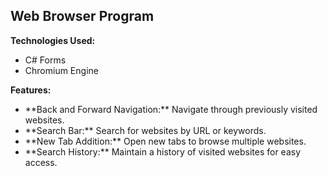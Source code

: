 ## Web Browser Program

**Technologies Used:**

<ul>
  <li>C# Forms</li>
  <li>Chromium Engine</li>
</ul>

**Features:**

<ul>
  <li>**Back and Forward Navigation:** Navigate through previously visited websites.</li>
  <li>**Search Bar:** Search for websites by URL or keywords.</li>
  <li>**New Tab Addition:** Open new tabs to browse multiple websites.</li>
  <li>**Search History:** Maintain a history of visited websites for easy access.</li>
</ul>

